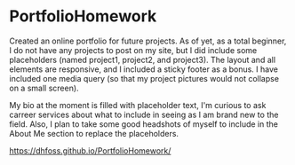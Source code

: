 # PortfolioHomework
Created an online portfolio for future projects. As of yet, as a total beginner, I do not have any projects to post on my site, but I did include some placeholders (named project1, project2, and project3). The layout and all elements are responsive, and I included a sticky footer as a bonus. I have included one media query (so that my project pictures would not collapse on a small screen).

My bio at the moment is filled with placeholder text, I'm curious to ask carreer services about what to include in seeing as I am brand new to the field. Also, I plan to take some good headshots of myself to include in the About Me section to replace the placeholders.


https://dhfoss.github.io/PortfolioHomework/